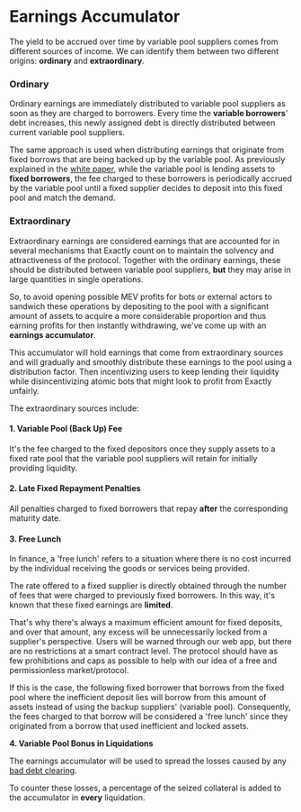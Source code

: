 # Earnings Accumulator

The yield to be accrued over time by variable pool suppliers comes from different sources of income. We can identify them between two different origins: **ordinary** and **extraordinary**.

### Ordinary

Ordinary earnings are immediately distributed to variable pool suppliers as soon as they are charged to borrowers. Every time the **variable borrowers**' debt increases, this newly assigned debt is directly distributed between current variable pool suppliers.

The same approach is used when distributing earnings that originate from fixed borrows that are being backed up by the variable pool. As previously explained in the [white paper](../../getting-started/white-paper.md#2.4-borrowing-assets-from-the-fixed-rate-pools), while the variable pool is lending assets to **fixed borrowers**, the fee charged to these borrowers is periodically accrued by the variable pool until a fixed supplier decides to deposit into this fixed pool and match the demand.

### Extraordinary

Extraordinary earnings are considered earnings that are accounted for in several mechanisms that Exactly count on to maintain the solvency and attractiveness of the protocol. Together with the ordinary earnings, these should be distributed between variable pool suppliers, **but** they may arise in large quantities in single operations.

So, to avoid opening possible MEV profits for bots or external actors to sandwich these operations by depositing to the pool with a significant amount of assets to acquire a more considerable proportion and thus earning profits for then instantly withdrawing, we've come up with an **earnings accumulator**.

This accumulator will hold earnings that come from extraordinary sources and will gradually and smoothly distribute these earnings to the pool using a distribution factor. Then incentivizing users to keep lending their liquidity while disincentivizing atomic bots that might look to profit from Exactly unfairly.

The extraordinary sources include:

#### 1. Variable Pool (Back Up) Fee

It's the fee charged to the fixed depositors once they supply assets to a fixed rate pool that the variable pool suppliers will retain for initially providing liquidity.

#### 2. Late Fixed Repayment Penalties

All penalties charged to fixed borrowers that repay **after** the corresponding maturity date.

#### 3. Free Lunch

In finance, a 'free lunch' refers to a situation where there is no cost incurred by the individual receiving the goods or services being provided.

The rate offered to a fixed supplier is directly obtained through the number of fees that were charged to previously fixed borrowers. In this way, it's known that these fixed earnings are **limited**.

That's why there's always a maximum efficient amount for fixed deposits, and over that amount, any excess will be unnecessarily locked from a supplier's perspective. Users will be warned through our web app, but there are no restrictions at a smart contract level. The protocol should have as few prohibitions and caps as possible to help with our idea of a free and permissionless market/protocol.

If this is the case, the following fixed borrower that borrows from the fixed pool where the inefficient deposit lies will borrow from this amount of assets instead of using the backup suppliers' (variable pool). Consequently, the fees charged to that borrow will be considered a 'free lunch' since they originated from a borrow that used inefficient and locked assets.

**4. Variable Pool Bonus in Liquidations**

The earnings accumulator will be used to spread the losses caused by any [bad debt clearing](automatic-bad-debt-clearing.md).

To counter these losses, a percentage of the seized collateral is added to the accumulator in **every** liquidation.



